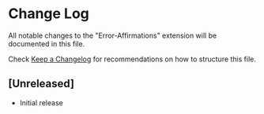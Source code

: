 # Change Log

All notable changes to the "Error-Affirmations" extension will be documented in this file.

Check [Keep a Changelog](http://keepachangelog.com/) for recommendations on how to structure this file.

## [Unreleased]

- Initial release
